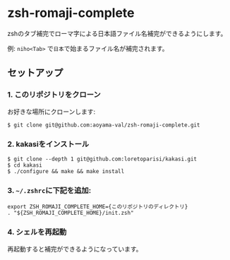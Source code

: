 # zsh-romaji-complete

zshのタブ補完でローマ字による日本語ファイル名補完ができるようにします。

例: `niho<Tab>` で`日本`で始まるファイル名が補完されます。

## セットアップ

### 1. このリポジトリをクローン

お好きな場所にクローンします:

```console
$ git clone git@github.com:aoyama-val/zsh-romaji-complete.git
```

### 2. kakasiをインストール

```console
$ git clone --depth 1 git@github.com:loretoparisi/kakasi.git
$ cd kakasi
$ ./configure && make && make install
```

### 3. `~/.zshrc`に下記を追加:

```
export ZSH_ROMAJI_COMPLETE_HOME={このリポジトリのディレクトリ}
. "${ZSH_ROMAJI_COMPLETE_HOME}/init.zsh"
```

### 4. シェルを再起動

再起動すると補完ができるようになっています。
